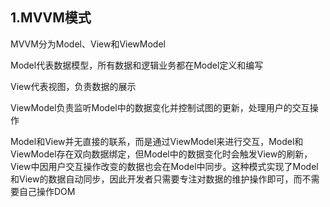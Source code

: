 ## 1.MVVM模式

MVVM分为Model、View和ViewModel

Model代表数据模型，所有数据和逻辑业务都在Model定义和编写

View代表视图，负责数据的展示

ViewModel负责监听Model中的数据变化并控制试图的更新，处理用户的交互操作

Model和View并无直接的联系，而是通过ViewModel来进行交互，Model和ViewModel存在双向数据绑定，但Model中的数据变化时会触发View的刷新，View中因用户交互操作改变的数据也会在Model中同步。这种模式实现了Model和View的数据自动同步，因此开发者只需要专注对数据的维护操作即可，而不需要自己操作DOM